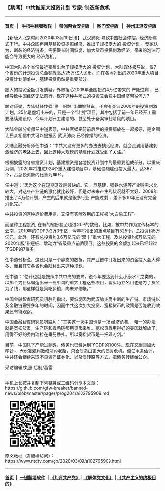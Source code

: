### 【禁闻】中共推庞大投资计划  专家: 制造新危机
------------------------

#### [首页](https://github.com/gfw-breaker/banned-news/blob/master/README.md) &nbsp;&nbsp;|&nbsp;&nbsp; [手把手翻墙教程](https://github.com/gfw-breaker/guides/wiki) &nbsp;&nbsp;|&nbsp;&nbsp; [禁闻聚合安卓版](https://github.com/gfw-breaker/bn-android) &nbsp;&nbsp;|&nbsp;&nbsp; [网门安卓版](https://github.com/oGate2/oGate) &nbsp;&nbsp;|&nbsp;&nbsp; [神州正道安卓版](https://github.com/SzzdOgate/update) 



<div><div class="post_content" itemprop="articleBody">
 <p>
  【新唐人北京时间2020年03月10日讯】
  <ok href="https://www.ntdtv.com/gb/武汉肺炎.htm">
   武汉肺炎
  </ok>
  导致中国社会停摆，经济断崖式下行。中共企图再用基建投资提振经济，推出了规模庞大的
  <ok href="https://www.ntdtv.com/gb/投资计划.htm">
   投资计划
  </ok>
  。专家认为，断裂的经济链条，需要很长时间恢复，加大货币投资刺激经济，带来的泡沫可能会导致更大的
  <ok href="https://www.ntdtv.com/gb/经济危机.htm">
   经济危机
  </ok>
  。
 </p>
 <p>
  中国大陆各个省份最近密集出台了规模庞大的
  <ok href="https://www.ntdtv.com/gb/投资计划.htm">
   投资计划
  </ok>
  ，大陆媒体报导说，仅7个省份的计划投资总金额就高达25万亿人民币。而在各地列出的2020年重大项目投资计划清单中，基建投资仍然是重要部分。
 </p>
 <p>
  庞大的投资金额引发质疑，外界担心2008年全国投资4万亿带来的
  <ok href="https://www.ntdtv.com/gb/产能过剩.htm">
   产能过剩
  </ok>
  ，已经导致中国经济无法前行，现在这种井喷式的投资又会把中国经济带往何方?
 </p>
 <p>
  面对质疑，大陆财经传媒“第一财经”出面解释说，不会有类似2008年的投资刺激计划，25亿是虚幻出来的，只是一个“计划”项目，其中包括了前一年已经开工需要继续建设的、今年计划开工建设的、甚至处于备案审批阶段的项目。
 </p>
 <p>
  大陆金融分析师任中道表示，中共官媒把前前后后的投资都放在一起报导，是企图让民众相信中共可以提振因
  <ok href="https://www.ntdtv.com/gb/武汉肺炎.htm">
   武汉肺炎
  </ok>
  已经停摆的经济。
 </p>
 <p>
  大陆金融分析师任中道：“中共又没有更多的办法去搞活经济，就会走到用基建刺激经济的老路上去，因此这种大规模的基建计划就受到了关注。”
 </p>
 <p>
  根据披露的各省投资计划，基建投资是各地投资计划中的最重要组成部分。以重庆为例，2020年将推进924个重大建设项目中，基础设施建设投入最大，达367个，占总投资额的比重为85%。
 </p>
 <p>
  任中道：“因为这个在短期见效是最快的。它一旦基建，钢铁水泥等产业链需求比较大，对这些产业链的激化就比较好，但是对未来产生的状况就不太好，2008年推出了4万亿计划，产生的后果就是很多行业
  <ok href="https://www.ntdtv.com/gb/产能过剩.htm">
   产能过剩
  </ok>
  ，差不多10年还没有完全消化完。”
 </p>
 <p>
  中共投资的这种造价费用高，又没有实际效用的工程被“大白象工程”。
 </p>
 <p>
  而这种工程投资, 在有的省份甚至超过GDP的数倍。比如，被中共作为宣传标本的云南，2019年的GDP为2万3千亿，今年将推出的重点项目有525个，总投资约5万亿元，此外，还有总投资约3.6万亿元的“双十”重大工程，及总投资约8万亿元的2020年版“补短板、增动力”省级重点前期项目。这些投资的金额加起来已经超过了GDP的7倍多。
 </p>
 <p>
  任中道分析说，这还只是一个静态的数据，其产业链中引发出来的资金投入会大得多，而且其它各省也会陆续出来这种规划。
 </p>
 <p>
  任中道：“估计也就是按照中共中央的要求，说今年要达到什么小康水平之类的，以那个为目标编造出来一些所谓的重大工程这些项目，其实巧立名目也是为了资金为了钱，那这样就是寅吃卯粮，向未来借帐。”
 </p>
 <p>
  中国金融智库研究员巩胜利指出，要恢复因为武汉肺炎而中断的生产链、市场链以及金融链需要多年的时间，因而中共这次加大投资、宽松货币的政策是否能收到效果还有待观察。
 </p>
 <p>
  中国金融智库研究员巩胜利：“其实这一次中国也是一场
  <ok href="https://www.ntdtv.com/gb/经济危机.htm">
   经济危机
  </ok>
  ，唯一的办法就是宽松货币，生产链和市场链都用货币来堆。宽松货币用得好的美国就解放了，用得不好的委内瑞拉在垂死挣扎。所以宽松货币是一把双刃剑。”
 </p>
 <p>
  目前，中国除了产能过剩外，债务也已经达到了GDP的300%。现在又重回加大
  <ok href="https://www.ntdtv.com/gb/印钞.htm">
   印钞
  </ok>
  、大水漫灌刺激经济的老路，只会制造出更大的债务危机。但任中道估计，中共还会继续采取不良资产证券化、以及债转股等方式，把债务转嫁给公众。
 </p>
 <p>
  采访编辑/刘惠 后制/葛雷
 </p>
 <div class="single_ad">
 </div>
</div>
</div>
<hr/>
手机上长按并复制下列链接或二维码分享本文章：<br/>
https://github.com/gfw-breaker/banned-news/blob/master/pages/prog204/a102795909.md <br/>
<a href='https://github.com/gfw-breaker/banned-news/blob/master/pages/prog204/a102795909.md'><img src='https://github.com/gfw-breaker/banned-news/blob/master/pages/prog204/a102795909.md.png'/></a> <br/>
原文地址（需翻墙访问）：https://www.ntdtv.com/gb/2020/03/09/a102795909.html


------------------------
#### [首页](https://github.com/gfw-breaker/banned-news/blob/master/README.md) &nbsp;|&nbsp; [一键翻墙软件](https://github.com/gfw-breaker/nogfw/blob/master/README.md) &nbsp;| [《九评共产党》](https://github.com/gfw-breaker/9ping.md/blob/master/README.md#九评之一评共产党是什么) | [《解体党文化》](https://github.com/gfw-breaker/jtdwh.md/blob/master/README.md) | [《共产主义的终极目的》](https://github.com/gfw-breaker/gczydzjmd.md/blob/master/README.md)


<img src='http://gfw-breaker.win/banned-news/pages/prog204/a102795909.md' width='0px' height='0px'/>